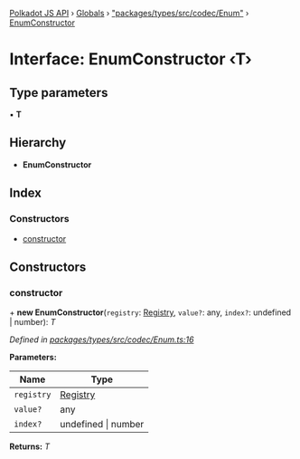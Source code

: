[Polkadot JS API](../README.md) › [Globals](../globals.md) › ["packages/types/src/codec/Enum"](../modules/_packages_types_src_codec_enum_.md) › [EnumConstructor](_packages_types_src_codec_enum_.enumconstructor.md)

# Interface: EnumConstructor ‹**T**›

## Type parameters

▪ **T**

## Hierarchy

* **EnumConstructor**

## Index

### Constructors

* [constructor](_packages_types_src_codec_enum_.enumconstructor.md#constructor)

## Constructors

###  constructor

\+ **new EnumConstructor**(`registry`: [Registry](_packages_types_src_types_registry_.registry.md), `value?`: any, `index?`: undefined | number): *T*

*Defined in [packages/types/src/codec/Enum.ts:16](https://github.com/polkadot-js/api/blob/533f9ce249/packages/types/src/codec/Enum.ts#L16)*

**Parameters:**

Name | Type |
------ | ------ |
`registry` | [Registry](_packages_types_src_types_registry_.registry.md) |
`value?` | any |
`index?` | undefined &#124; number |

**Returns:** *T*
